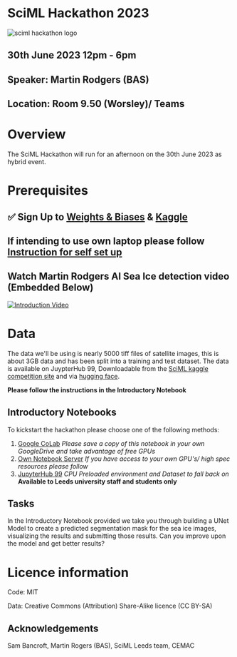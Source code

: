 # SciML Hackathon 2023

![sciml hackathon logo](https://i.imgur.com/DeB62Nl.png)

## 30th June 2023 12pm - 6pm

## Speaker: Martin Rodgers (BAS)

## Location: Room 9.50 (Worsley)/ Teams

# Overview

The SciML Hackathon will run for an afternoon on the 30th June 2023 as hybrid event.


# Prerequisites

##  ✅ Sign Up to [Weights & Biases](https://wandb.ai/signup) & [Kaggle](https://www.kaggle.com/)
## If intending to use own laptop please follow [Instruction for self set up](StandAlone.md)
## Watch  Martin Rodgers AI Sea Ice detection video (Embedded Below)

[![Introduction Video](https://img.youtube.com/vi/U4amljFGkiw/0.jpg)](https://www.youtube.com/watch?v=U4amljFGkiw)


# Data

The data we'll be using is nearly 5000 tiff files of satellite images, this is about 3GB data and has been split into a training and test dataset. The data is available on JuypterHub 99, Downloadable from the [SciML kaggle competition site](https://www.kaggle.com/datasets/spiruel/leeds-sciml-seaice) and via [hugging face](https://huggingface.co/datasets/cemachelen/Leeds_SciML_SeaIce_2023).

**Please follow the instructions in the Introductory Notebook**

## Introductory Notebooks

To kickstart the hackathon please choose one of the following methods:

1. [Google CoLab](http://colab.research.google.com/github/cemac/SciML_sea_ice_hackathon_2023/blob/main/Introduction_Google_CoLab.ipynb) *Please save a copy of this notebook in your own GoogleDrive and take advantage of free GPUs*
2. [Own Notebook Server](StandAlone.md) *If you have access to your own GPU's/ high spec resources please follow*  
3. [JupyterHub 99](JupyterHub99.md) *CPU Preloaded environment and Dataset to fall back on* **Available to Leeds university staff and students only**

## Tasks

In the Introductory Notebook provided we take you through building a UNet Model to create a predicted segmentation mask for the sea ice images, visualizing the results and submitting those results. Can you improve upon the model and get better results?


# Licence information

Code: MIT

Data: Creative Commons (Attribution) Share-Alike licence (CC BY-SA)

## Acknowledgements

Sam Bancroft, Martin Rogers (BAS), SciML Leeds team, CEMAC
